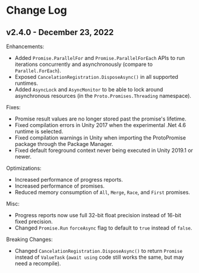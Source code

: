 # Change Log

## v2.4.0 - December 23, 2022

Enhancements:

- Added `Promise.ParallelFor` and `Promise.ParallelForEach` APIs to run iterations concurrently and asynchronously (compare to `Parallel.ForEach`).
- Exposed `CancelationRegistration.DisposeAsync()` in all supported runtimes.
- Added `AsyncLock` and `AsyncMonitor` to be able to lock around asynchronous resources (in the `Proto.Promises.Threading` namespace).

Fixes:

- Promise result values are no longer stored past the promise's lifetime.
- Fixed compilation errors in Unity 2017 when the experimental .Net 4.6 runtime is selected.
- Fixed compilation warnings in Unity when importing the ProtoPromise package through the Package Manager.
- Fixed default foreground context never being executed in Unity 2019.1 or newer.

Optimizations:

- Increased performance of progress reports.
- Increased performance of promises.
- Reduced memory consumption of `All`, `Merge`, `Race`, and `First` promises.

Misc:

- Progress reports now use full 32-bit float precision instead of 16-bit fixed precision.
- Changed `Promise.Run` `forceAsync` flag to default to `true` instead of `false`.

Breaking Changes:

- Changed `CancelationRegistration.DisposeAsync()` to return `Promise` instead of `ValueTask` (`await using` code still works the same, but may need a recompile).